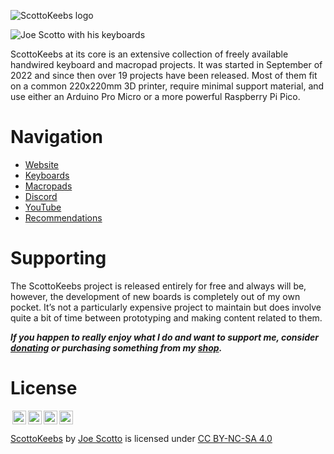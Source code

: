![ScottoKeebs logo](https://github.com/joe-scotto/scottokeebs/assets/8194147/d13ea430-0d15-4b06-acb6-fe8aa295f84d)


![Joe Scotto with his keyboards](https://github.com/joe-scotto/scottokeebs/assets/8194147/afba37af-4600-497a-99e5-f7feeaef8ee7)

ScottoKeebs at its core is an extensive collection of freely available handwired keyboard and macropad projects. It was started in September of 2022 and since then over 19 projects have been released. Most of them fit on a common 220x220mm 3D printer, require minimal support material, and use either an Arduino Pro Micro or a more powerful Raspberry Pi Pico.

# Navigation
- [Website](https://scottokeebs.com)
- [Keyboards](https://scottokeebs.com/blogs/keyboards)
- [Macropads](https://scottokeebs.com/blogs/macropads)
- [Discord](https://discord.gg/vN6X3z8eyv)
- [YouTube](https://youtube.com/joe_scotto)
- [Recommendations](https://scottokeebs.com/pages/recommendations)

# Supporting

The ScottoKeebs project is released entirely for free and always will be, however, the development of new boards is completely out of my own pocket. It’s not a particularly expensive project to maintain but does involve quite a bit of time between prototyping and making content related to them.

**_If you happen to really enjoy what I do and want to support me, consider [donating](https://donate.stripe.com/eVa14Yev83SmavmbII) or purchasing something from my [shop](https://www.scottokeebs.com/shop)._**

# License

<img style="height:22px!important;margin-left:3px;vertical-align:text-bottom;" src="https://mirrors.creativecommons.org/presskit/icons/cc.svg?ref=chooser-v1"><img style="height:22px!important;margin-left:3px;vertical-align:text-bottom;" src="https://mirrors.creativecommons.org/presskit/icons/by.svg?ref=chooser-v1"><img style="height:22px!important;margin-left:3px;vertical-align:text-bottom;" src="https://mirrors.creativecommons.org/presskit/icons/nc.svg?ref=chooser-v1"><img style="height:22px!important;margin-left:3px;vertical-align:text-bottom;" src="https://mirrors.creativecommons.org/presskit/icons/sa.svg?ref=chooser-v1"></a></p>

<p xmlns:cc="http://creativecommons.org/ns#" xmlns:dct="http://purl.org/dc/terms/"><a property="dct:title" rel="cc:attributionURL" href="https://github.com/joe-scotto/scottokeebs">ScottoKeebs</a> by <a rel="cc:attributionURL dct:creator" property="cc:attributionName" href="https://github.com/joe-scotto">Joe Scotto</a> is licensed under <a href="http://creativecommons.org/licenses/by-nc-sa/4.0/?ref=chooser-v1" target="_blank" rel="license noopener noreferrer" style="display:inline-block;">CC BY-NC-SA 4.0
